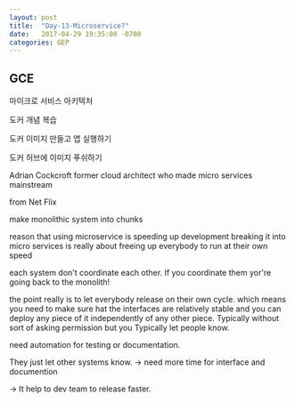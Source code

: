 ```yaml
---
layout: post
title:  "Day-13-Microservice?"
date:   2017-04-29 19:35:00 -0700
categories: GEP
---
```

## GCE

마이크로 서비스 아키텍처

도커 개념 복습

도커 이미지 만들고 앱 실행하기

도커 허브에 이미지 푸쉬하기


Adrian Cockcroft former cloud architect who made micro services mainstream

from Net Flix

make monolithic system into chunks


reason that using microservice is speeding up development
breaking it into micro services is really about freeing up everybody to run at their own speed


each system don't coordinate each other.
If you coordinate them yor're going back to the monolith!

the point really is to let everybody release on their own cycle.
which means you need to make sure hat the interfaces are relatively stable and
you can deploy any piece of it independently of any other piece.
Typically without sort of asking permission but you Typically let people know.

need automation for testing or documentation.


They just let other systems know. -> need more time for interface and documention

-> It help to dev team to release faster.  
